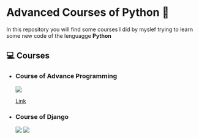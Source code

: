 # Advanced Courses of Python 💾
<p>In this repository you will find some courses I did by myslef trying to learn some new code of the lenguagge <b>Python</b></p>

## 💻 Courses 
<ul>
  <li><h3>Course of Advance Programming </h3>
  <img src="https://img.shields.io/badge/Python-blue?logo=Python&logoColor=yellow">
  <p><a href="https://app.edutin.com/classroom?course_id=12398&source_id=162449">Link</a></p>
  </li>
  <li><h3>Course of Django</h3>
  <img src="https://img.shields.io/badge/Python-blue?logo=Python&logoColor=yellow"> 
  <img src="https://img.shields.io/badge/Django-red?logo=Django">
  </li>
</ul>
